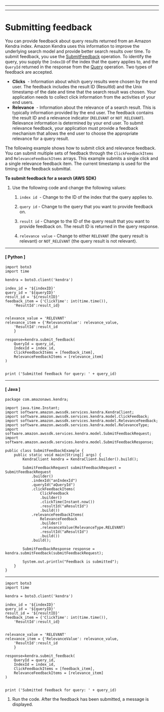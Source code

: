--------

--------

# Submitting feedback<a name="submitting-feedback"></a>

You can provide feedback about query results returned from an Amazon Kendra index\. Amazon Kendra uses this information to improve the underlying search model and provide better search results over time\. To submit feedback, you use the [SubmitFeedback](API_SubmitFeedback.md) operation\. To identify the query, you supply the `IndexID` of the index that the query applies to, and the `QueryId` returned in the response from the [Query](API_Query.md) operation\. Two types of feedback are accepted\.
+ **Clicks**  \- Information about which query results were chosen by the end user\. The feedback includes the result ID \(ResultId\) and the Unix timestamp of the date and time that the search result was chosen\. Your application needs to collect click information from the activities of your end users\.
+ **Relevance**  \- Information about the relevance of a search result\. This is typically information provided by the end user\. The feedback contains the result ID and a relevance indicator \(`RELEVANT` or `NOT_RELEVANT`\)\. Relevance information is determined by your end user\. To submit relevance feedback, your application must provide a feedback mechanism that allows the end user to choose the appropriate relevance for a query result\.

The following example shows how to submit click and relevance feedback\. You can submit multiple sets of feedback through the `ClickFeedbackItems` and `RelevanceFeedbackItems` arrays\. This example submits a single click and a single relevance feedback item\. The current timestamp is used for the timing of the feedback submittal\.

**To submit feedback for a search \(AWS SDK\)**

1. Use the following code and change the following values:

   1. `index id`  \- Change to the ID of the index that the query applies to\.

   1. `query id` \- Change to the query that you want to provide feedback on\.

   1. `result id` \- Change to the ID of the query result that you want to provide feedback on\. The result ID is returned in the query response\.

   1. `relevance value` \- Change to either `RELEVANT` \(the query result is relevant\) or `NOT_RELEVANT` \(the query result is not relevant\)\.

------
#### [ Python ]

   ```
   import boto3
   import time
   
   kendra = boto3.client('kendra')
   
   index_id = '${indexID}'
   query_id = '${queryID}'
   result_id = '${resultID}'
   feedback_item = {'ClickTime': int(time.time()),
       'ResultId':result_id}
   
   
   relevance_value = 'RELEVANT'
   relevance_item = {'RelevanceValue': relevance_value,
       'ResultId':result_id
       }
   
   response=kendra.submit_feedback(
       QueryId = query_id,
       IndexId = index_id,
       ClickFeedbackItems = [feedback_item],
       RelevanceFeedbackItems = [relevance_item]
   )
   
   
   print ('Submitted feedback for query: ' + query_id)
   ```

------
#### [ Java ]

   ```
   package com.amazonaws.kendra;
   
   import java.time.Instant;
   import software.amazon.awssdk.services.kendra.KendraClient;
   import software.amazon.awssdk.services.kendra.model.ClickFeedback;
   import software.amazon.awssdk.services.kendra.model.RelevanceFeedback;
   import software.amazon.awssdk.services.kendra.model.RelevanceType;
   import software.amazon.awssdk.services.kendra.model.SubmitFeedbackRequest;
   import software.amazon.awssdk.services.kendra.model.SubmitFeedbackResponse;
   
   public class SubmitFeedbackExample {
       public static void main(String[] args) {
           KendraClient kendra = KendraClient.builder().build();
   
           SubmitFeedbackRequest submitFeedbackRequest = SubmitFeedbackRequest
               .builder()
               .indexId("anIndexId")
               .queryId("aQueryId")
               .clickFeedbackItems(
                   ClickFeedback
                   .builder()
                   .clickTime(Instant.now())
                   .resultId("aResultId")
                   .build())
               .relevanceFeedbackItems(
                   RelevanceFeedback
                   .builder()
                   .relevanceValue(RelevanceType.RELEVANT)
                   .resultId("aResultId")
                   .build())
               .build();
   
           SubmitFeedbackResponse response = kendra.submitFeedback(submitFeedbackRequest);
   
           System.out.println("Feedback is submitted");
       }
   }
   ```

------

   ```
   import boto3
   import time
   
   kendra = boto3.client('kendra')
   
   index_id = '${indexID}'
   query_id = '${queryID}'
   result_id = '${resultID}'
   feedback_item = {'ClickTime': int(time.time()),
       'ResultId':result_id}
   
   
   relevance_value = 'RELEVANT'
   relevance_item = {'RelevanceValue': relevance_value,
       'ResultId':result_id
       }
   
   response=kendra.submit_feedback(
       QueryId = query_id,
       IndexId = index_id,
       ClickFeedbackItems = [feedback_item],
       RelevanceFeedbackItems = [relevance_item]
   )
   
   
   print ('Submitted feedback for query: ' + query_id)
   ```

1. Run the code\. After the feedback has been submitted, a message is displayed\.